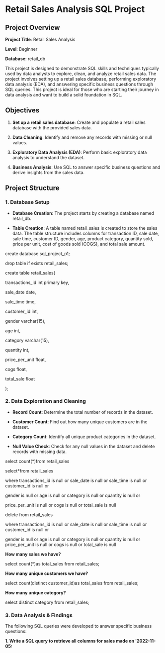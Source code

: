 # Retail Sales Analysis SQL Project

## Project Overview

**Project Title**: Retail Sales Analysis

**Level**: Beginner

**Database**: retail_db

This project is designed to demonstrate SQL skills and techniques typically used by data analysts to explore, clean, and analyze retail sales data. The project involves setting up a retail sales database, performing exploratory data analysis (EDA), and answering specific business questions through SQL queries. This project is ideal for those who are starting their journey in data analysis and want to build a solid foundation in SQL.

## Objectives

1. **Set up a retail sales database**: Create and populate a retail sales database with the provided sales data.
  
2. **Data Cleaning**: Identify and remove any records with missing or null values.

3. **Exploratory Data Analysis (EDA)**: Perform basic exploratory data analysis to understand the dataset.

4. **Business Analysis**: Use SQL to answer specific business questions and derive insights from the sales data.

## Project Structure

### 1. Database Setup

- **Database Creation**: The project starts by creating a database named retail_db.

- **Table Creation**: A table named retail_sales is created to store the sales data. The table structure includes columns for transaction ID, sale date, sale time, customer ID, gender, age, product category, quantity sold, price per unit, cost of goods sold (COGS), and total sale amount.

create database sql_project_p1;

drop table if exists retail_sales;

create table retail_sales(

transactions_id	int primary key,

sale_date date,

sale_time time,

customer_id int,

gender varchar(15),

age int,

category varchar(15),

quantity int,

price_per_unit float,	

cogs float,

total_sale float

);

  ### 2. Data Exploration and Cleaning

  - **Record Count**: Determine the total number of records in the dataset.
  
  - **Customer Count**: Find out how many unique customers are in the dataset.
  
  - **Category Count**: Identify all unique product categories in the dataset.
  
  - **Null Value Check**: Check for any null values in the dataset and delete records with missing data.

select count(*)from retail_sales

select*from retail_sales

where transactions_id is null or sale_date is null or sale_time is null or customer_id is null or 

gender is null or age is null or category is null or quantity is null or 

price_per_unit is null or cogs is null or total_sale is null 

delete from retail_sales

where transactions_id is null or sale_date is null or sale_time is null or customer_id is null or 

gender is null or age is null or category is null or quantity is null or price_per_unit is null or cogs is null or total_sale is null

**How many sales we have?**

select count(*)as total_sales from retail_sales;

**How many unique customers we have?**

select count(distinct customer_id)as total_sales from retail_sales;

**How many unique category?**

select distinct category from retail_sales;

### 3. Data Analysis & Findings

The following SQL queries were developed to answer specific business questions:

**1. Write a SQL query to retrieve all columns for sales made on '2022-11-05:**

